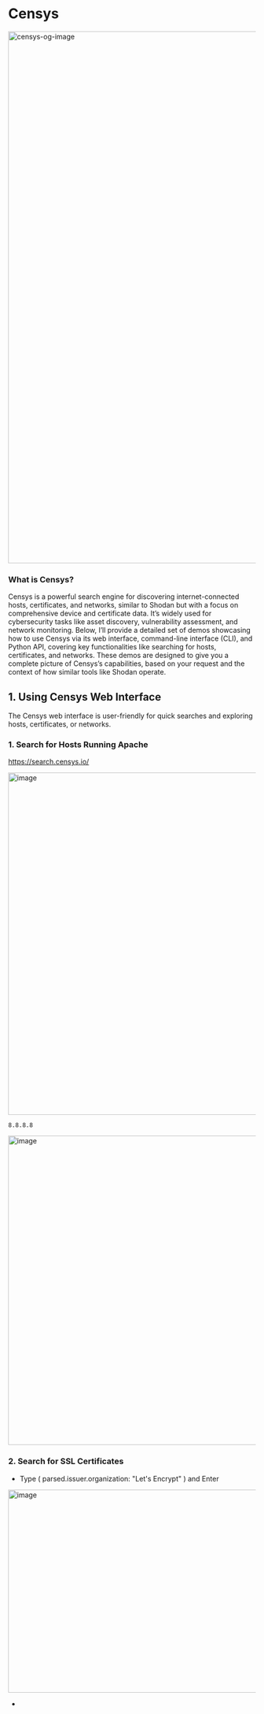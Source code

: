 # Censys

<img width="1920" height="1080" alt="censys-og-image" src="https://github.com/user-attachments/assets/a98c804e-b9da-4a01-9fa3-bf0c90506e40" />

### What is Censys?
Censys is a powerful search engine for discovering internet-connected hosts, certificates, and networks, similar to Shodan but with a focus on comprehensive device and certificate data. It’s widely used for cybersecurity tasks like asset discovery, vulnerability assessment, and network monitoring. Below, I’ll provide a detailed set of demos showcasing how to use Censys via its web interface, command-line interface (CLI), and Python API, covering key functionalities like searching for hosts, certificates, and networks. These demos are designed to give you a complete picture of Censys’s capabilities, based on your request and the context of how similar tools like Shodan operate.

## 1. Using Censys Web Interface
The Censys web interface is user-friendly for quick searches and exploring hosts, certificates, or networks.

### 1. Search for Hosts Running Apache

https://search.censys.io/

<img width="890" height="695" alt="image" src="https://github.com/user-attachments/assets/6dc83933-61a2-4c43-a6aa-c438fddccc9b" />

````
8.8.8.8
````
<img width="796" height="628" alt="image" src="https://github.com/user-attachments/assets/12596bfe-2ba3-47d5-8683-cc38426bf578" />

### 2. Search for SSL Certificates
- Type ( parsed.issuer.organization: "Let's Encrypt" ) and Enter
<img width="764" height="412" alt="image" src="https://github.com/user-attachments/assets/b87d851d-8eac-4713-9c09-4d2f366c2285" />

- 
